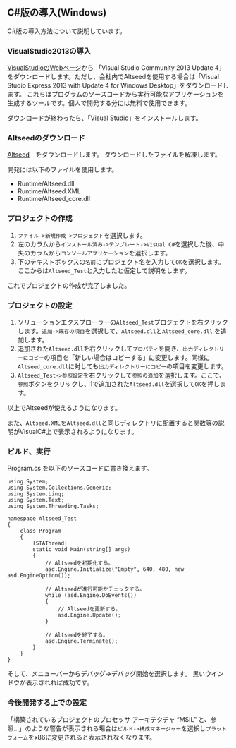 ﻿
## C#版の導入(Windows)

C#版の導入方法について説明しています。

### VisualStudio2013の導入

[VisualStudioのWebページ](https://www.visualstudio.com/ja-jp/downloads/download-visual-studio-vs#DownloadFamilies_2)から
「Visual Studio Community 2013 Update 4」をダウンロードします。ただし、会社内でAltseedを使用する場合は「Visual Studio Express 2013 with Update 4 for Windows Desktop」をダウンロードします。
これらはプログラムのソースコードから実行可能なアプリケーションを生成するツールです。個人で開発する分には無料で使用できます。

ダウンロードが終わったら、「Visual Studio」をインストールします。

### Altseedのダウンロード
[Altseed](https://github.com/altseed/Altseed/releases/download/20151114/Altseed_CS_20151114_WIN.zip)　をダウンロードします。
ダウンロードしたファイルを解凍します。

開発には以下のファイルを使用します。

* Runtime/Altseed.dll
* Runtime/Altseed.XML
* Runtime/Altseed\_core.dll

### プロジェクトの作成

1. ```ファイル->新規作成->プロジェクト```を選択します。
2. 左のカラムから```インストール済み->テンプレート->Visual C#```を選択した後、中央のカラムから```コンソールアプリケーション```を選択します。
3. 下のテキストボックスの```名前```にプロジェクト名を入力して```OK```を選択します。ここからは```Altseed_Test```と入力したと仮定して説明をします。

これでプロジェクトの作成が完了しました。

### プロジェクトの設定
1. ソリューションエクスプローラーの```Altseed_Test```プロジェクトを右クリックします。```追加->既存の項目```を選択して、```Altseed.dll```と```Altseed_core.dll``` を追加します。
2. 追加された```Altseed.dll```を右クリックして```プロパティ```を開き、```出力ディレクトリーにコピー```の項目を「新しい場合はコピーする」に変更します。同様に```Altseed_core.dll```に対しても```出力ディレクトリーにコピー```の項目を変更します。
3. ```Altseed_Test->参照設定```を右クリックして```参照の追加```を選択します。ここで、```参照```ボタンをクリックし、1で追加された```Altseed.dll```を選択して```OK```を押します。

以上でAltseedが使えるようになります。

また、```Altseed.XML```を```Altseed.dll```と同じディレクトリに配置すると関数等の説明がVisualC#上で表示されるようになります。

### ビルド、実行

Program.cs を以下のソースコードに書き換えます。

```
using System;
using System.Collections.Generic;
using System.Linq;
using System.Text;
using System.Threading.Tasks;

namespace Altseed_Test
{
	class Program
	{
		[STAThread]
		static void Main(string[] args)
		{
			// Altseedを初期化する。
			asd.Engine.Initialize("Empty", 640, 480, new asd.EngineOption());

			// Altseedが進行可能かチェックする。
			while (asd.Engine.DoEvents())
			{
				// Altseedを更新する。
				asd.Engine.Update();
			}

			// Altseedを終了する。
			asd.Engine.Terminate();
		}
	}
}

```

そして、メニューバーからデバッグ->デバッグ開始を選択します。 黒いウインドウが表示されれば成功です。

### 今後開発する上での設定

「構築されているプロジェクトのプロセッサ アーキテクチャ “MSIL” と、参照...」のような警告が表示される場合は```ビルド->構成マネージャー```を選択し```プラットフォーム```をx86に変更されると表示されなくなります。

